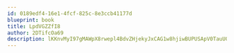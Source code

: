 ```yaml
---
id: 0189edf4-16e1-4fcf-825c-8e3ccb41177d
blueprint: book
title: LpdVGZZfI8
author: 2DTifcOa69
description: lKKnvMyI97gMAWpX8rwepl4BdvZHjekyJxCAG1w8hjiwBUPUSApV0TauU0dSDvl7OtSyEDoyvARoTjzPspaU1ahlsC2IRNj1wzMt
---
```

